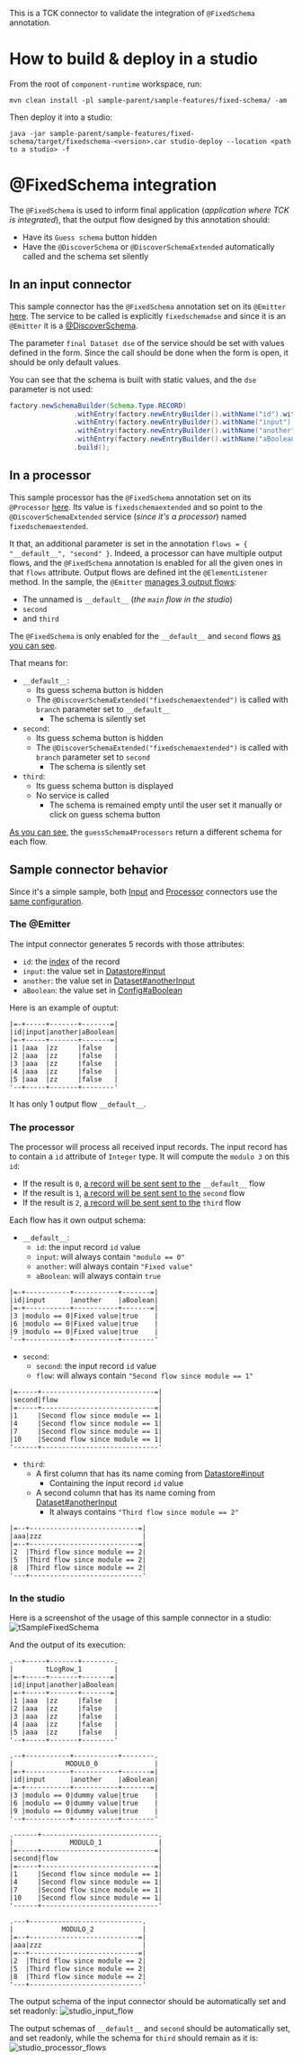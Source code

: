 This is a TCK connector to validate the integration of `@FixedSchema` annotation.

# How to build & deploy in a studio
From the root of `component-runtime` workspace, run:
```shell
mvn clean install -pl sample-parent/sample-features/fixed-schema/ -am
```
Then deploy it into a studio:
```shell
java -jar sample-parent/sample-features/fixed-schema/target/fixedschema-<version>.car studio-deploy --location <path to a studio> -f
```

# @FixedSchema integration
The `@FixedSchema` is used to inform final application (_application where TCK is integrated_), that the output flow
designed by this annotation should:
- Have its `Guess schema` button hidden
- Have the `@DiscoverSchema` or `@DiscoverSchemaExtended` automatically called and the schema set silently

## In an input connector
This sample connector has the `@FixedSchema` annotation set on its `@Emitter`
[here](./src/main/java/org/talend/sdk/component/sample/feature/fixedschema/input/FixedSchemaInput.java#L34). The service
to be called is explicitly `fixedschemadse` and since it is an `@Emitter` it is a
[@DiscoverSchema](src/main/java/org/talend/sdk/component/sample/feature/fixedschema/service/UIService.java#L39).

The parameter `final Dataset dse` of the service should be set with values defined in the form. Since the call should be
done when the form is open, it should be only default values.

You can see that the schema is built with static values, and the `dse` parameter is not used:
```java
factory.newSchemaBuilder(Schema.Type.RECORD)
                .withEntry(factory.newEntryBuilder().withName("id").withType(Schema.Type.INT).build())
                .withEntry(factory.newEntryBuilder().withName("input").withType(Schema.Type.STRING).build())
                .withEntry(factory.newEntryBuilder().withName("another").withType(Schema.Type.STRING).build())
                .withEntry(factory.newEntryBuilder().withName("aBoolean").withType(Schema.Type.BOOLEAN).build())
                .build();
```

## In a processor
This sample processor has the `@FixedSchema` annotation set on its `@Processor`
[here](src/main/java/org/talend/sdk/component/sample/feature/fixedschema/processor/FixedSchemaProcessor.java#L38). Its 
value is `fixedschemaextended` and so point to the  `@DiscoverSchemaExtended` service (_since it's a processor_) named
`fixedschemaextended`.

It that, an additional parameter is set in the annotation `flows = { "__default__", "second" }`. Indeed, a processor can
have multiple output flows, and the `@FixedSchema` annotation is enabled for all the given ones in that `flows` attribute. Output flows are defined
int the `@ElementListener` method. In the sample, the `@Emitter`
[manages 3 output flows](src/main/java/org/talend/sdk/component/sample/feature/fixedschema/processor/FixedSchemaProcessor.java#L52):
- The unnamed is `__default__` (_the `main` flow in the studio_)
- `second`
- and  `third`

The `@FixedSchema` is only enabled for the `__default__` and `second` flows
[as you can see](src/main/java/org/talend/sdk/component/sample/feature/fixedschema/processor/FixedSchemaProcessor.java#L38).

That means for:
- `__default__`: 
    - Its guess schema button is hidden
    - The `@DiscoverSchemaExtended("fixedschemaextended")` is called with `branch` parameter set to `__default__`
        - The schema is silently set
- `second`:
    - Its guess schema button is hidden
    - The `@DiscoverSchemaExtended("fixedschemaextended")` is called with `branch` parameter set to `second`
        - The schema is silently set
-  `third`:
    -  Its guess schema button is displayed
    - No service is called
        - The schema is remained empty until the user set it manually or click on guess schema button

[As you can see](src/main/java/org/talend/sdk/component/sample/feature/fixedschema/service/UIService.java#L50),
the `guessSchema4Processors` return a different schema for each flow.

## Sample connector behavior
Since it's a simple sample, both [Input](src/main/java/org/talend/sdk/component/sample/feature/fixedschema/input/FixedSchemaInput.java#L35)
and [Processor](src/main/java/org/talend/sdk/component/sample/feature/fixedschema/processor/FixedSchemaProcessor.java#L39)
connectors use the
[same configuration](src/main/java/org/talend/sdk/component/sample/feature/fixedschema/config/Config.java#L34).

### The @Emitter
The intput connector generates 5 records with those attributes:
- `id`: the [index](src/main/java/org/talend/sdk/component/sample/feature/fixedschema/input/FixedSchemaInput.javaL#57)
of the record
- `input`: the value set in [Datastore#input](src/main/java/org/talend/sdk/component/sample/feature/fixedschema/config/Datastore.java#L34)
- `another`: the value set in [Dataset#anotherInput](src/main/java/org/talend/sdk/component/sample/feature/fixedschema/config/Dataset.java#L41)
- `aBoolean`: the value set in [Config#aBoolean](src/main/java/org/talend/sdk/component/sample/feature/fixedschema/config/Config.java#L42)

Here is an example of ouptut:
```text
|=-+-----+-------+-------=|
|id|input|another|aBoolean|
|=-+-----+-------+-------=|
|1 |aaa  |zz     |false   |
|2 |aaa  |zz     |false   |
|3 |aaa  |zz     |false   |
|4 |aaa  |zz     |false   |
|5 |aaa  |zz     |false   |
'--+-----+-------+--------'
```
It has only 1 output flow `__default__`.

### The processor
The processor will process all received input records. The input record has to contain a `id` attribute of `Integer` type.
It will compute the `modulo 3` on this `id`:
- If the result is `0`, 
[a record will be sent sent to the](src/main/java/org/talend/sdk/component/sample/feature/fixedschema/processor/FixedSchemaProcessor.java#L59)
`__default__` flow
- If the result is `1`,
[a record will be sent sent to the](src/main/java/org/talend/sdk/component/sample/feature/fixedschema/processor/FixedSchemaProcessor.java#L67)
`second` flow
- If the result is `2`,
[a record will be sent sent to the](src/main/java/org/talend/sdk/component/sample/feature/fixedschema/processor/FixedSchemaProcessor.java#L73)
`third` flow

Each flow has it own output schema:
- `__default__`: 
    - `id`: the input record `id` value
    - `input`: will always contain `"modulo == 0"`
    - `another`: will always contain `"Fixed value"`
    - `aBoolean`: will always contain `true`
```text
|=-+-----------+-----------+-------=|
|id|input      |another    |aBoolean|
|=-+-----------+-----------+-------=|
|3 |modulo == 0|Fixed value|true    |
|6 |modulo == 0|Fixed value|true    |
|9 |modulo == 0|Fixed value|true    |
'--+-----------+-----------+--------'
```

- `second`:
    - `second`:  the input record `id` value
    - `flow`: will always contain `"Second flow since module == 1"`
```text
|=-----+----------------------------=|
|second|flow                         |
|=-----+----------------------------=|
|1     |Second flow since module == 1|
|4     |Second flow since module == 1|
|7     |Second flow since module == 1|
|10    |Second flow since module == 1|
'------+-----------------------------'
```

- `third`:
    - A first column that has its name coming from
[Datastore#input](src/main/java/org/talend/sdk/component/sample/feature/fixedschema/config/Datastore.java#L34)
        - Containing the input record `id` value
    - A second column that has its name coming from
[Dataset#anotherInput](src/main/java/org/talend/sdk/component/sample/feature/fixedschema/config/Dataset.java#L41)
        - It always contains `"Third flow since module == 2"`
```text
|=--+---------------------------=|
|aaa|zzz                         |
|=--+---------------------------=|
|2  |Third flow since module == 2|
|5  |Third flow since module == 2|
|8  |Third flow since module == 2|
'---+----------------------------'
```

### In the studio
Here is a screenshot of the usage of this sample connector in a studio:
![tSampleFixedSchema](./resources/studio_flows.png)

And the output of its execution:
```text
.--+-----+-------+--------.
|        tLogRow_1        |
|=-+-----+-------+-------=|
|id|input|another|aBoolean|
|=-+-----+-------+-------=|
|1 |aaa  |zz     |false   |
|2 |aaa  |zz     |false   |
|3 |aaa  |zz     |false   |
|4 |aaa  |zz     |false   |
|5 |aaa  |zz     |false   |
'--+-----+-------+--------'

.--+-----------+-----------+--------.
|             MODULO_0              |
|=-+-----------+-----------+-------=|
|id|input      |another    |aBoolean|
|=-+-----------+-----------+-------=|
|3 |modulo == 0|dummy value|true    |
|6 |modulo == 0|dummy value|true    |
|9 |modulo == 0|dummy value|true    |
'--+-----------+-----------+--------'

.------+-----------------------------.
|              MODULO_1              |
|=-----+----------------------------=|
|second|flow                         |
|=-----+----------------------------=|
|1     |Second flow since module == 1|
|4     |Second flow since module == 1|
|7     |Second flow since module == 1|
|10    |Second flow since module == 1|
'------+-----------------------------'

.---+----------------------------.
|            MODULO_2            |
|=--+---------------------------=|
|aaa|zzz                         |
|=--+---------------------------=|
|2  |Third flow since module == 2|
|5  |Third flow since module == 2|
|8  |Third flow since module == 2|
'---+----------------------------'
```

The output schema of the input connector should be automatically set and set readonly:
![studio_input_flow](./resources/studio_input_flow.png)

The output schemas of `__default__` and `second` should be automatically set, and set readonly, while the schema for `third` should remain as it is:
![studio_processor_flows](./resources/studio_processor_flows.png)